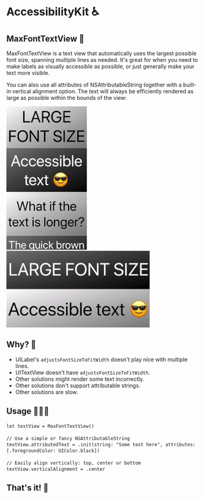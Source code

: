 # AccessibilityKit ♿️

## MaxFontTextView 🚀

MaxFontTextView is a text view that automatically uses the largest possible font size, spanning multiple lines as needed. It's great for when you need to make labels as visually accessible as possible, or just generally make your text more visible.

You can also use all attributes of NSAttributableString together with a built-in vertical alignment option. The text will always be efficiently rendered as large as possible within the bounds of the view:

<img src="assets/textview-portrait.gif"> <img src="assets/textview-landscape.gif">

## Why? 🤔

- UILabel's `adjustsFontSizeToFitWidth` doesn't play nice with multiple lines.
- UITextView doesn't have `adjustsFontSizeToFitWidth`.
- Other solutions might render some text incorrectly.
- Other solutions don't support attributable strings.
- Other solutions are slow.

## Usage 👩🏻‍💻

```
let textView = MaxFontTextView()

// Use a simple or fancy NSAttributableString
textView.attributedText = .init(string: "Some text here", attributes: [.foregroundColor: UIColor.black])

// Easily align vertically: top, center or bottom
textView.verticalAlignment = .center

```

## That's it! 👏

